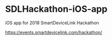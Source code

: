 # SDLHackathon-iOS-app
iOS app for 2018 SmartDeviceLink Hackathon 

https://events.smartdevicelink.com/hackathon/
